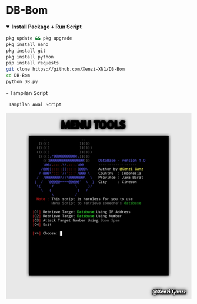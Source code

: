 # DB-Bom
<details open>
  <summary><strong> Install Package + Run Script </strong></summary>

  ```bash
  pkg update && pkg upgrade
  pkg install nano
  pkg install git
  pkg install python
  pip install requests
  git clone https://github.com/Xenzi-XN1/DB-Bom
  cd DB-Bom
  python DB.py
  ```
  </details>
  - Tampilan Script

  ```bash
   Tampilan Awal Script
  ```

  ![NvChad](https://github.com/Xenzi-XN1/DB-Bom/blob/main/20220331_161313.jpg)
